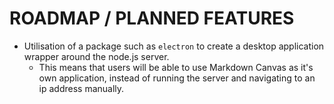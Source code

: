 # ROADMAP / PLANNED FEATURES

- Utilisation of a package such as `electron` to create a desktop application wrapper around the node.js server.
    - This means that users will be able to use Markdown Canvas as it's own application, instead of running the server and navigating to an ip address manually.
